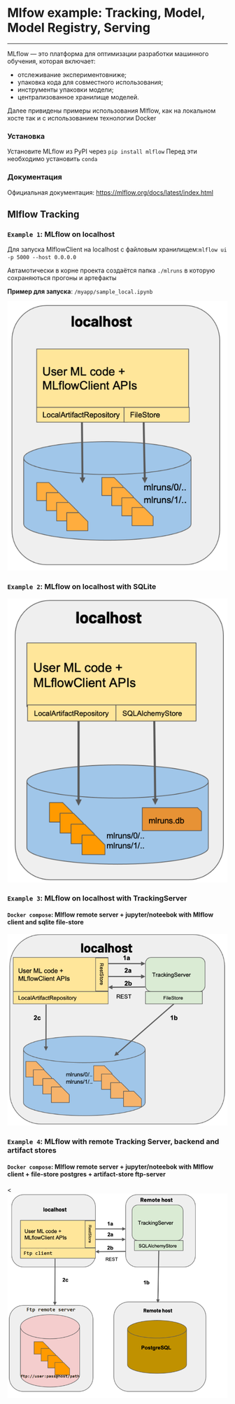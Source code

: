 # Mlfow example: Tracking, Model, Model Registry, Serving

***


MLflow — это платформа для оптимизации разработки машинного обучения, которая включает:

- отслеживание экспериментовниже;
- упаковка кода для совместного использования;
- инструменты упаковки модели;
- централизованное хранилище моделей.

Далее привидены примеры использования Mlflow, как на локальном хосте так и с использованием технологии Docker

### Установка

Установите MLflow из PyPI через `pip install mlflow`
Перед эти необходимо установить `conda` 

### Документация

Официальная документация: https://mlflow.org/docs/latest/index.html

## Mlflow Tracking





### `Example 1`: MLflow on localhost

Для запуска MlflowClient на localhost c файловым хранилищем:` mlflow ui -p 5000 --host 0.0.0.0 `

Автамотически в корне проекта создаётся папка `./mlruns` в которую сохраняються прогоны и артефакты 

**Пример для запуска**: `/myapp/sample_local.ipynb`

![Local_ex_1!](src/images/example_1_local.png "Local_ex_1")






### `Example 2`: MLflow on localhost with SQLite



![Local_ex_2!](src/images/example_2_local_sqlite.PNG "Local_ex_2")






### `Example 3`: MLflow on localhost with TrackingServer 

#### `Docker compose`:  Mlflow remote server + jupyter/noteebok with Mlflow client and sqlite file-store




![Local_ex_3!](src/images/example_3_tracking_sqlite.PNG "Local_ex_3")



### `Example 4`: MLflow with remote Tracking Server, backend and artifact stores

#### `Docker compose`:  Mlflow remote server + jupyter/noteebok with Mlflow client + file-store postgres + artifact-store ftp-server


<
![Local_ex_4!](src/images/example_4.png "Local_ex_4")







